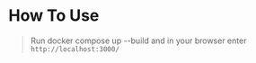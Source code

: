 # How To Use
  > Run docker compose up --build
  and in your browser enter `http://localhost:3000/` 